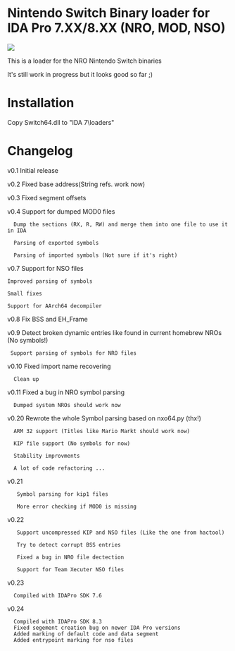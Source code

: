 # Nintendo Switch Binary loader for IDA Pro 7.XX/8.XX (NRO, MOD, NSO)


![](LoaderOutput.gif)


This is a loader for the NRO Nintendo Switch binaries

It's still work in progress but it looks good so far ;)

# Installation

Copy Switch64.dll to "IDA 7\loaders"


# Changelog

v0.1 Initial release

v0.2 Fixed base address(String refs. work now)

v0.3 Fixed segment offsets

v0.4 Support for dumped MOD0 files 

      Dump the sections (RX, R, RW) and merge them into one file to use it in IDA
		
      Parsing of exported symbols

      Parsing of imported symbols (Not sure if it's right)                 


v0.7 Support for NSO files

	Improved parsing of symbols
	
	Small fixes
	
	Support for AArch64 decompiler


v0.8 Fix BSS and EH_Frame 


v0.9 Detect broken dynamic entries like found in current homebrew NROs (No symbols!)
	 
	 Support parsing of symbols for NRO files

v0.10 Fixed import name recovering

      Clean up


v0.11 Fixed a bug in NRO symbol parsing

      Dumped system NROs should work now


 v0.20 Rewrote the whole Symbol parsing based on nxo64.py (thx!)

      ARM 32 support (Titles like Mario Markt should work now)

      KIP file support (No symbols for now)

      Stability improvments

      A lot of code refactoring ...

 v0.21 

       Symbol parsing for kip1 files

       More error checking if MOD0 is missing

 v0.22

       Support uncompressed KIP and NSO files (Like the one from hactool)

       Try to detect corrupt BSS entries

       Fixed a bug in NRO file dectection

       Support for Team Xecuter NSO files

 v0.23

      Compiled with IDAPro SDK 7.6

 v0.24

      Compiled with IDAPro SDK 8.3
      Fixed segement creation bug on newer IDA Pro versions
      Added marking of default code and data segment
      Added entrypoint marking for nso files
